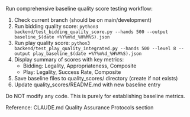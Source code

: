 Run comprehensive baseline quality score testing workflow:

1. Check current branch (should be on main/development)
2. Run bidding quality score: `python3 backend/test_bidding_quality_score.py --hands 500 --output baseline_$(date +%Y%m%d_%H%M%S).json`
3. Run play quality score: `python3 backend/test_play_quality_integrated.py --hands 500 --level 8 --output play_baseline_$(date +%Y%m%d_%H%M%S).json`
4. Display summary of scores with key metrics:
   - Bidding: Legality, Appropriateness, Composite
   - Play: Legality, Success Rate, Composite
5. Save baseline files to quality_scores/ directory (create if not exists)
6. Update quality_scores/README.md with new baseline entry

Do NOT modify any code. This is purely for establishing baseline metrics.

Reference: CLAUDE.md Quality Assurance Protocols section
